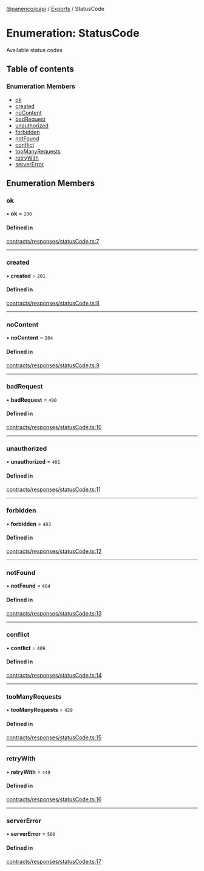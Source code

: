 [@panenco/papi](../README.md) / [Exports](../modules.md) / StatusCode

# Enumeration: StatusCode

Available status codes

## Table of contents

### Enumeration Members

- [ok](StatusCode.md#ok)
- [created](StatusCode.md#created)
- [noContent](StatusCode.md#nocontent)
- [badRequest](StatusCode.md#badrequest)
- [unauthorized](StatusCode.md#unauthorized)
- [forbidden](StatusCode.md#forbidden)
- [notFound](StatusCode.md#notfound)
- [conflict](StatusCode.md#conflict)
- [tooManyRequests](StatusCode.md#toomanyrequests)
- [retryWith](StatusCode.md#retrywith)
- [serverError](StatusCode.md#servererror)

## Enumeration Members

### ok

• **ok** = ``200``

#### Defined in

[contracts/responses/statusCode.ts:7](https://github.com/Panenco/papi/blob/dc525ff/src/contracts/responses/statusCode.ts#L7)

___

### created

• **created** = ``201``

#### Defined in

[contracts/responses/statusCode.ts:8](https://github.com/Panenco/papi/blob/dc525ff/src/contracts/responses/statusCode.ts#L8)

___

### noContent

• **noContent** = ``204``

#### Defined in

[contracts/responses/statusCode.ts:9](https://github.com/Panenco/papi/blob/dc525ff/src/contracts/responses/statusCode.ts#L9)

___

### badRequest

• **badRequest** = ``400``

#### Defined in

[contracts/responses/statusCode.ts:10](https://github.com/Panenco/papi/blob/dc525ff/src/contracts/responses/statusCode.ts#L10)

___

### unauthorized

• **unauthorized** = ``401``

#### Defined in

[contracts/responses/statusCode.ts:11](https://github.com/Panenco/papi/blob/dc525ff/src/contracts/responses/statusCode.ts#L11)

___

### forbidden

• **forbidden** = ``403``

#### Defined in

[contracts/responses/statusCode.ts:12](https://github.com/Panenco/papi/blob/dc525ff/src/contracts/responses/statusCode.ts#L12)

___

### notFound

• **notFound** = ``404``

#### Defined in

[contracts/responses/statusCode.ts:13](https://github.com/Panenco/papi/blob/dc525ff/src/contracts/responses/statusCode.ts#L13)

___

### conflict

• **conflict** = ``409``

#### Defined in

[contracts/responses/statusCode.ts:14](https://github.com/Panenco/papi/blob/dc525ff/src/contracts/responses/statusCode.ts#L14)

___

### tooManyRequests

• **tooManyRequests** = ``429``

#### Defined in

[contracts/responses/statusCode.ts:15](https://github.com/Panenco/papi/blob/dc525ff/src/contracts/responses/statusCode.ts#L15)

___

### retryWith

• **retryWith** = ``449``

#### Defined in

[contracts/responses/statusCode.ts:16](https://github.com/Panenco/papi/blob/dc525ff/src/contracts/responses/statusCode.ts#L16)

___

### serverError

• **serverError** = ``500``

#### Defined in

[contracts/responses/statusCode.ts:17](https://github.com/Panenco/papi/blob/dc525ff/src/contracts/responses/statusCode.ts#L17)
